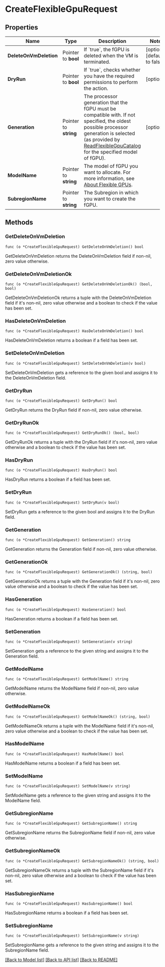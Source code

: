 # CreateFlexibleGpuRequest

## Properties

Name | Type | Description | Notes
------------ | ------------- | ------------- | -------------
**DeleteOnVmDeletion** | Pointer to **bool** | If &#x60;true&#x60;, the fGPU is deleted when the VM is terminated. | [optional] [default to false]
**DryRun** | Pointer to **bool** | If &#x60;true&#x60;, checks whether you have the required permissions to perform the action. | [optional] 
**Generation** | Pointer to **string** | The processor generation that the fGPU must be compatible with. If not specified, the oldest possible processor generation is selected (as provided by [ReadFlexibleGpuCatalog](#readflexiblegpucatalog) for the specified model of fGPU). | [optional] 
**ModelName** | Pointer to **string** | The model of fGPU you want to allocate. For more information, see [About Flexible GPUs](https://wiki.outscale.net/display/EN/About+Flexible+GPUs). | 
**SubregionName** | Pointer to **string** | The Subregion in which you want to create the fGPU. | 

## Methods

### GetDeleteOnVmDeletion

`func (o *CreateFlexibleGpuRequest) GetDeleteOnVmDeletion() bool`

GetDeleteOnVmDeletion returns the DeleteOnVmDeletion field if non-nil, zero value otherwise.

### GetDeleteOnVmDeletionOk

`func (o *CreateFlexibleGpuRequest) GetDeleteOnVmDeletionOk() (bool, bool)`

GetDeleteOnVmDeletionOk returns a tuple with the DeleteOnVmDeletion field if it's non-nil, zero value otherwise
and a boolean to check if the value has been set.

### HasDeleteOnVmDeletion

`func (o *CreateFlexibleGpuRequest) HasDeleteOnVmDeletion() bool`

HasDeleteOnVmDeletion returns a boolean if a field has been set.

### SetDeleteOnVmDeletion

`func (o *CreateFlexibleGpuRequest) SetDeleteOnVmDeletion(v bool)`

SetDeleteOnVmDeletion gets a reference to the given bool and assigns it to the DeleteOnVmDeletion field.

### GetDryRun

`func (o *CreateFlexibleGpuRequest) GetDryRun() bool`

GetDryRun returns the DryRun field if non-nil, zero value otherwise.

### GetDryRunOk

`func (o *CreateFlexibleGpuRequest) GetDryRunOk() (bool, bool)`

GetDryRunOk returns a tuple with the DryRun field if it's non-nil, zero value otherwise
and a boolean to check if the value has been set.

### HasDryRun

`func (o *CreateFlexibleGpuRequest) HasDryRun() bool`

HasDryRun returns a boolean if a field has been set.

### SetDryRun

`func (o *CreateFlexibleGpuRequest) SetDryRun(v bool)`

SetDryRun gets a reference to the given bool and assigns it to the DryRun field.

### GetGeneration

`func (o *CreateFlexibleGpuRequest) GetGeneration() string`

GetGeneration returns the Generation field if non-nil, zero value otherwise.

### GetGenerationOk

`func (o *CreateFlexibleGpuRequest) GetGenerationOk() (string, bool)`

GetGenerationOk returns a tuple with the Generation field if it's non-nil, zero value otherwise
and a boolean to check if the value has been set.

### HasGeneration

`func (o *CreateFlexibleGpuRequest) HasGeneration() bool`

HasGeneration returns a boolean if a field has been set.

### SetGeneration

`func (o *CreateFlexibleGpuRequest) SetGeneration(v string)`

SetGeneration gets a reference to the given string and assigns it to the Generation field.

### GetModelName

`func (o *CreateFlexibleGpuRequest) GetModelName() string`

GetModelName returns the ModelName field if non-nil, zero value otherwise.

### GetModelNameOk

`func (o *CreateFlexibleGpuRequest) GetModelNameOk() (string, bool)`

GetModelNameOk returns a tuple with the ModelName field if it's non-nil, zero value otherwise
and a boolean to check if the value has been set.

### HasModelName

`func (o *CreateFlexibleGpuRequest) HasModelName() bool`

HasModelName returns a boolean if a field has been set.

### SetModelName

`func (o *CreateFlexibleGpuRequest) SetModelName(v string)`

SetModelName gets a reference to the given string and assigns it to the ModelName field.

### GetSubregionName

`func (o *CreateFlexibleGpuRequest) GetSubregionName() string`

GetSubregionName returns the SubregionName field if non-nil, zero value otherwise.

### GetSubregionNameOk

`func (o *CreateFlexibleGpuRequest) GetSubregionNameOk() (string, bool)`

GetSubregionNameOk returns a tuple with the SubregionName field if it's non-nil, zero value otherwise
and a boolean to check if the value has been set.

### HasSubregionName

`func (o *CreateFlexibleGpuRequest) HasSubregionName() bool`

HasSubregionName returns a boolean if a field has been set.

### SetSubregionName

`func (o *CreateFlexibleGpuRequest) SetSubregionName(v string)`

SetSubregionName gets a reference to the given string and assigns it to the SubregionName field.


[[Back to Model list]](../README.md#documentation-for-models) [[Back to API list]](../README.md#documentation-for-api-endpoints) [[Back to README]](../README.md)


